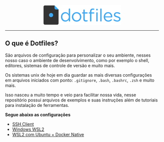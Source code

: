 <div align="center">
    <img  src="dotfiles.png"/>
</div>

---

## O que é Dotfiles?

São arquivos de configuração para personalizar o seu ambiente, nesses nosso caso o ambiente de desenvolvimento, como por exemplo o shell, editores, sistemas de controle de versão e muito mais.

Os sistemas unix de hoje em dia guardar as mais diversas configurações em arquivos iniciados com ponto: `.gitignore`, `.bash`, `.bashrc`, `.zsh` e muito mais.

Isso nasceu a muito tempo e veio para facilitar nossa vida, nesse repositório possui arquivos de exemplos e suas instruções além de tutoriais para instalação de ferramentas.

**Segue abaixo as configurações**

- [SSH Client](./.ssh)
- [Windows WSL2](./windows/wsl2/)
- [WSL2 com Ubuntu + Docker Native](./windows/wsl2/docker/)